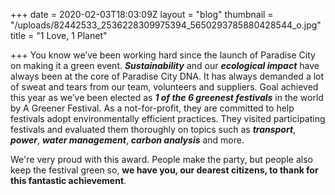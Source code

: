 +++
date = 2020-02-03T18:03:09Z
layout = "blog"
thumbnail = "/uploads/82442533_2536228309975394_5650293785880428544_o.jpg"
title = "1 Love, 1 Planet"

+++
You know we’ve been working hard since the launch of Paradise City on making it a green event. **_Sustainability_** and our **_ecological impact_** have always been at the core of Paradise City DNA. It has always demanded a lot of sweat and tears from our team, volunteers and suppliers. Goal achieved this year as we’ve been elected as **_1 of the 6 greenest festivals_** in the world by A Greener Festival. As a not-for-profit, they are committed to help festivals adopt environmentally efficient practices. They visited participating festivals and evaluated them thoroughly on topics such as **_transport_**, **_power_**, **_water management_**, **_carbon analysis_** and more.

We're very proud with this award. People make the party, but people also keep the festival green so, **we have you, our dearest citizens, to thank for this fantastic achievement**.


